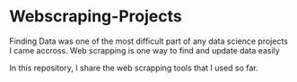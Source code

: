 # Webscraping-Projects

Finding Data was one of the most difficult part of any data science projects I came accross.
Web scrapping is one way to find and update data easily

In this repository, I share the web scrapping tools that I used so far.
